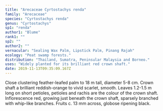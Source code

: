 ```yaml
---
title: "Arecaceae Cyrtostachys renda"
family: "Arecaceae"
species: "Cyrtostachys renda"
genus: "Cyrtostachys"
sp1: "renda"
author1: "Blume"
rank1: ""
sp2: ""
author2: ""
vernacular: "Sealing Wax Palm, Lipstick Palm, Pinang Rajah"
ecology: "Peat swamp forests."
distribution: "Thailand, Sumatra, Peninsular Malaysia and Borneo."
uses: "Widely planted for its brilliant red crown shaft."
date: 2019-11-13T09:35:09.167Z
---
```

Close clustering feather-leafed palm to 18 m tall, diameter 5-8 cm. Crown shaft a brilliant reddish-orange to vivid scarlet, smooth. Leaves 1.2-1.5 m long on short petioles, petioles and rachis are the colour of the crown shaft. Inflorescence red, growing just beneath the crown shaft, sparsely branched with whip-like branches. Fruits c. 13 mm across, globose ripening black.